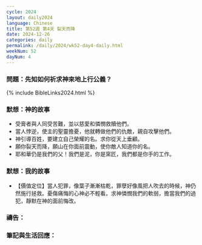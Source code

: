 ```yaml
---
cycle: 2024
layout: daily2024
language: Chinese
title: 第52週 第4天 裂天而降
date: 2024-12-26
categories: daily
permalink: /daily/2024/wk52-day4-daily.html
weekNum: 52
dayNum: 4
---
```


### 問題：先知如何祈求神來地上行公義？

{% include BibleLinks2024.html %}

### 默想：神的故事
+ 受膏者與人同受苦難，並以慈愛和憐憫救贖他們。
+ 當人悖逆，使主的聖靈擔憂，他就轉做他們的仇敵，親自攻擊他們。
+ 神引導百姓，要建立自己榮耀的名。求你從天上垂顧。
+ 願你裂天而降，願山在你面前震動，使你敵人知道你的名。
+ 耶和華仍是我們的父！我們是泥，你是窯匠，我們都是你手的工作。

### 默想：我的故事
+ 【價值定位】當人犯罪，像葉子漸漸枯乾，罪孽好像風把人吹去的時候，神仍然施行拯救。憂傷痛悔的心神必不輕看。求神憐憫我們的軟弱，擔當我們的過犯，靜默在神的面前悔改。

### 禱告：

### 筆記與生活回應：
